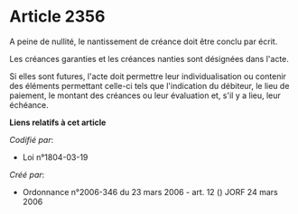 # Article 2356

A peine de nullité, le nantissement de créance doit être conclu par écrit.

Les créances garanties et les créances nanties sont désignées dans l'acte.

Si elles sont futures, l'acte doit permettre leur individualisation ou contenir des éléments permettant celle-ci tels que
l'indication du débiteur, le lieu de paiement, le montant des créances ou leur évaluation et, s'il y a lieu, leur échéance.

**Liens relatifs à cet article**

_Codifié par_:

  - Loi n°1804-03-19

_Créé par_:

  - Ordonnance n°2006-346 du 23 mars 2006 - art. 12 () JORF 24 mars 2006
